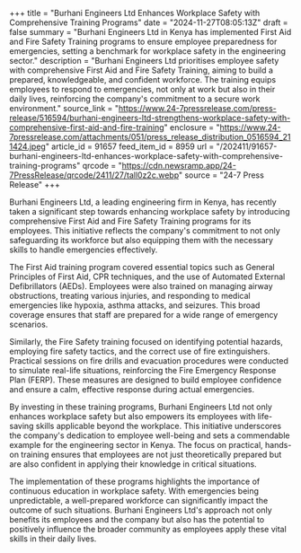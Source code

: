 +++
title = "Burhani Engineers Ltd Enhances Workplace Safety with Comprehensive Training Programs"
date = "2024-11-27T08:05:13Z"
draft = false
summary = "Burhani Engineers Ltd in Kenya has implemented First Aid and Fire Safety Training programs to ensure employee preparedness for emergencies, setting a benchmark for workplace safety in the engineering sector."
description = "Burhani Engineers Ltd prioritises employee safety with comprehensive First Aid and Fire Safety Training, aiming to build a prepared, knowledgeable, and confident workforce. The training equips employees to respond to emergencies, not only at work but also in their daily lives, reinforcing the company's commitment to a secure work environment."
source_link = "https://www.24-7pressrelease.com/press-release/516594/burhani-engineers-ltd-strengthens-workplace-safety-with-comprehensive-first-aid-and-fire-training"
enclosure = "https://www.24-7pressrelease.com/attachments/051/press_release_distribution_0516594_211424.jpeg"
article_id = 91657
feed_item_id = 8959
url = "/202411/91657-burhani-engineers-ltd-enhances-workplace-safety-with-comprehensive-training-programs"
qrcode = "https://cdn.newsramp.app/24-7PressRelease/qrcode/2411/27/tall0z2c.webp"
source = "24-7 Press Release"
+++

<p>Burhani Engineers Ltd, a leading engineering firm in Kenya, has recently taken a significant step towards enhancing workplace safety by introducing comprehensive First Aid and Fire Safety Training programs for its employees. This initiative reflects the company's commitment to not only safeguarding its workforce but also equipping them with the necessary skills to handle emergencies effectively.</p><p>The First Aid training program covered essential topics such as General Principles of First Aid, CPR techniques, and the use of Automated External Defibrillators (AEDs). Employees were also trained on managing airway obstructions, treating various injuries, and responding to medical emergencies like hypoxia, asthma attacks, and seizures. This broad coverage ensures that staff are prepared for a wide range of emergency scenarios.</p><p>Similarly, the Fire Safety training focused on identifying potential hazards, employing fire safety tactics, and the correct use of fire extinguishers. Practical sessions on fire drills and evacuation procedures were conducted to simulate real-life situations, reinforcing the Fire Emergency Response Plan (FERP). These measures are designed to build employee confidence and ensure a calm, effective response during actual emergencies.</p><p>By investing in these training programs, Burhani Engineers Ltd not only enhances workplace safety but also empowers its employees with life-saving skills applicable beyond the workplace. This initiative underscores the company's dedication to employee well-being and sets a commendable example for the engineering sector in Kenya. The focus on practical, hands-on training ensures that employees are not just theoretically prepared but are also confident in applying their knowledge in critical situations.</p><p>The implementation of these programs highlights the importance of continuous education in workplace safety. With emergencies being unpredictable, a well-prepared workforce can significantly impact the outcome of such situations. Burhani Engineers Ltd's approach not only benefits its employees and the company but also has the potential to positively influence the broader community as employees apply these vital skills in their daily lives.</p>